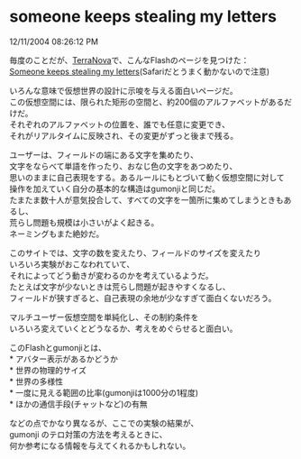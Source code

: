 someone keeps stealing my letters
====
12/11/2004 08:26:12 PM


<p>毎度のことだが、<a href="http://terranova.blogs.com/">TerraNova</a>で、こんなFlashのページを見つけた：<br />
<a href="http://web.okaygo.co.uk/apps/letters/flashcom/">Someone keeps stealing my letters</a>(Safariだとうまく動かないので注意)</p>

<p>いろんな意味で仮想世界の設計に示唆を与える面白いページだ。<br />
この仮想空間には、限られた矩形の空間と、約200個のアルファベットがあるだけだ。<br />
それぞれのアルファベットの位置を、誰でも任意に変更でき、<br />
それがリアルタイムに反映され、その変更がずっと後まで残る。</p>

<p>ユーザーは、フィールドの端にある文字を集めたり、<br />
文字をならべて単語を作ったり、おなじ色の文字をあつめたり、<br />
思いのままに自己表現をする。あるルールにもとづいて動く仮想空間に対して<br />
操作を加えていく自分の基本的な構造はgumonjiと同じだ。<br />
たまたま数十人が意気投合して、すべての文字を一箇所に集めてしまうときもあるし、<br />
荒らし問題も規模は小さいがよく起きる。<br />
ネーミングもまた絶妙だ。</p>

<p>このサイトでは、文字の数を変えたり、フィールドのサイズを変えたり<br />
いろいろ実験がおこなわれていて、<br />
それによってどう動きが変わるのかを考えているようだ。<br />
たとえば文字が少ないときは荒らし問題が起きやすくなるし、<br />
フィールドが狭すぎると、自己表現の余地が少なすぎて面白くないだろう。</p>

<p>マルチユーザー仮想空間を単純化し、その制約条件を<br />
いろいろ変えていくとどうなるか、考えをめぐらせると面白い。</p>

<p>このFlashとgumonjiとは、<br />
* アバター表示があるかどうか<br />
* 世界の物理的サイズ<br />
* 世界の多様性<br />
* 一度に見える範囲の比率(gumonjiは1000分の1程度)<br />
* ほかの通信手段(チャットなど)の有無</p>

<p>などの点でかなり異なるが、ここでの実験の結果が、<br />
gumonji のテロ対策の方法を考えるときに、<br />
何か参考になる情報を与えてくれるかもしれない。</p>
